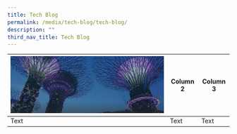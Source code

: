 ```yaml
---
title: Tech Blog
permalink: /media/tech-blog/tech-blog/
description: ""
third_nav_title: Tech Blog
---
```

| ![](/images/hero-banner.png) | Column 2 | Column 3 |
| -------- | -------- | -------- |
| Text     | Text     | Text     |